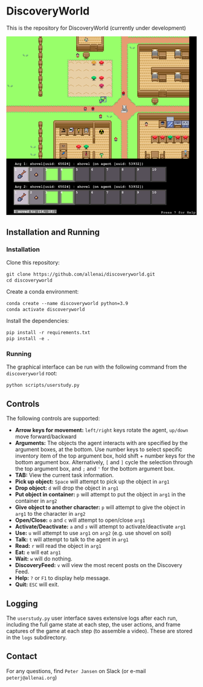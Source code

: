 # DiscoveryWorld

This is the repository for DiscoveryWorld (currently under development)

![discoveryworld](doc/screenshot.png)

## Installation and Running

### Installation

Clone this repository:
```
git clone https://github.com/allenai/discoveryworld.git
cd discoveryworld
```

Create a conda environment:
```
conda create --name discoveryworld python=3.9
conda activate discoveryworld
```

Install the dependencies:
```
pip install -r requirements.txt
pip install -e .
```


### Running

The graphical interface can be run with the following command from the `discoveryworld` root:
```
python scripts/userstudy.py
```


## Controls

The following controls are supported:
* **Arrow keys for movement:** `left/right` keys rotate the agent, `up/down` move forward/backward
* **Arguments:** The objects the agent interacts with are specified by the argument boxes, at the bottom. Use number keys to select specific inventory item of the top argument box, hold shift + number keys for the bottom argument box. Alternatively, `[` and `]` cycle the selection through the top argument box, and `;` and `'` for the bottom argument box.
* **TAB:** View the current task information.
* **Pick up object:** `Space` will attempt to pick up the object in `arg1`
* **Drop object:** `d` will drop the object in `arg1`
* **Put object in container:** `p` will attempt to put the object in `arg1` in the container in `arg2`
* **Give object to another character:** `p` will attempt to give the object in `arg1` to the character in `arg2`
* **Open/Close:** `o` and `c` will attempt to open/close `arg1`
* **Activate/Deactivate:** `a` and *`s`* will attempt to activate/deactivate `arg1`
* **Use:** `u` will attempt to use `arg1` on `arg2` (e.g. use shovel on soil)
* **Talk:** `t` will attempt to talk to the agent in `arg1`
* **Read:** `r` will read the object in `arg1`
* **Eat:** `e` will eat `arg1`
* **Wait:** `w` will do nothing.
* **DiscoveryFeed:** `v` will view the most recent posts on the Discovery Feed.
* **Help:** `?` or `F1` to display help message.
* **Quit:** `ESC` will exit.


## Logging

The `userstudy.py` user interface saves extensive logs after each run, including the full game state at each step, the user actions, and frame captures of the game at each step (to assemble a video).  These are stored in the `logs` subdirectory.

## Contact

For any questions, find `Peter Jansen` on Slack (or e-mail `peterj@allenai.org`)
